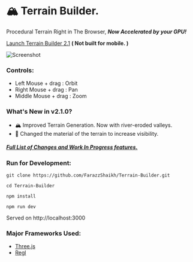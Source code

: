 
# 🏔  Terrain Builder.
Procedural Terrain Right in The Browser, ***Now Accelerated by your GPU!***

[Launch Terrain Builder 2.1](https://terrain-builder.herokuapp.com/) **( Not built for mobile. )**


![Screenshot](https://github.com/FarazzShaikh/Threejs-procedural-terrain/blob/master/public/SS.png)


### Controls:
 - Left Mouse + drag : Orbit
 - Right Mouse + drag : Pan
 - Middle Mouse + drag : Zoom
 
### What's New in v2.1.0?
- 🏔 Improved Terrain Generation. Now with river-eroded valleys.
- 👀 Changed the material of the terrain to increase visibility.

##### [Full List of Changes and Work In Progress features.](https://github.com/FarazzShaikh/Threejs-procedural-terrain/blob/master/CHANGELOG.md)

### Run for Development:

```
git clone https://github.com/FarazzShaikh/Terrain-Builder.git
```
```
cd Terrain-Builder
```
```
npm install
```
```
npm run dev
```
Served on http://localhost:3000

### Major Frameworks Used:
 - [Three.js](https://threejs.org/)
 - [Regl](https://github.com/regl-project/regl)
